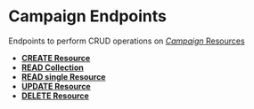 # Campaign Endpoints

Endpoints to perform CRUD operations on [*Campaign* Resources](/api/reference/resources/resources/user-created/campaign.md)

* **[CREATE Resource](/api/reference/endpoints/endpoints/resources/user-created/campaign/create.md)**
* **[READ Collection](/api/reference/endpoints/endpoints/resources/user-created/campaign/read-collection.md)**
* **[READ single Resource](/api/reference/endpoints/endpoints/resources/user-created/campaign/read-resource.md)**
* **[UPDATE Resource](/api/reference/endpoints/endpoints/resources/user-created/campaign/update.md)**
* **[DELETE Resource](/api/reference/endpoints/resources/user-created/campaign/delete.md)**
